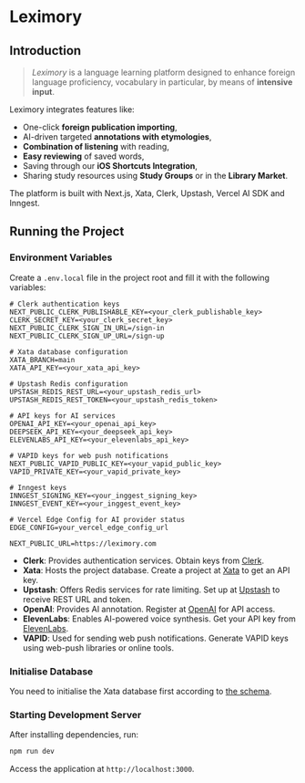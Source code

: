 # Leximory

## Introduction

> *Leximory* is a language learning platform designed to enhance foreign language proficiency, vocabulary in particular, by means of **intensive input**. 

Leximory integrates features like:

- One-click **foreign publication importing**,
- AI-driven targeted **annotations with etymologies**, 
- **Combination of listening** with reading, 
- **Easy reviewing** of saved words,
- Saving through our **iOS Shortcuts Integration**,
- Sharing study resources using **Study Groups** or in the **Library Market**.

The platform is built with Next.js, Xata, Clerk, Upstash, Vercel AI SDK and Inngest.

## Running the Project

### Environment Variables

Create a `.env.local` file in the project root and fill it with the following variables:

```shell
# Clerk authentication keys
NEXT_PUBLIC_CLERK_PUBLISHABLE_KEY=<your_clerk_publishable_key>
CLERK_SECRET_KEY=<your_clerk_secret_key>
NEXT_PUBLIC_CLERK_SIGN_IN_URL=/sign-in
NEXT_PUBLIC_CLERK_SIGN_UP_URL=/sign-up

# Xata database configuration
XATA_BRANCH=main
XATA_API_KEY=<your_xata_api_key>

# Upstash Redis configuration
UPSTASH_REDIS_REST_URL=<your_upstash_redis_url>
UPSTASH_REDIS_REST_TOKEN=<your_upstash_redis_token>

# API keys for AI services
OPENAI_API_KEY=<your_openai_api_key>
DEEPSEEK_API_KEY=<your_deepseek_api_key>
ELEVENLABS_API_KEY=<your_elevenlabs_api_key>

# VAPID keys for web push notifications
NEXT_PUBLIC_VAPID_PUBLIC_KEY=<your_vapid_public_key>
VAPID_PRIVATE_KEY=<your_vapid_private_key>

# Inngest keys
INNGEST_SIGNING_KEY=<your_inggest_signing_key>
INNGEST_EVENT_KEY=<your_inggest_event_key>

# Vercel Edge Config for AI provider status
EDGE_CONFIG=your_vercel_edge_config_url

NEXT_PUBLIC_URL=https://leximory.com
```

- **Clerk**: Provides authentication services. Obtain keys from [Clerk](https://clerk.dev/).
- **Xata**: Hosts the project database. Create a project at [Xata](https://xata.io/) to get an API key.
- **Upstash**: Offers Redis services for rate limiting. Set up at [Upstash](https://upstash.com/) to receive REST URL and token.
- **OpenAI**: Provides AI annotation. Register at [OpenAI](https://openai.com/) for API access.
- **ElevenLabs**: Enables AI-powered voice synthesis. Get your API key from [ElevenLabs](https://elevenlabs.io/).
- **VAPID**: Used for sending web push notifications. Generate VAPID keys using web-push libraries or online tools.

### Initialise Database

You need to initialise the Xata database first according to [the schema](./server/client/xata.ts).

### Starting Development Server

After installing dependencies, run:

```bash
npm run dev
```

Access the application at `http://localhost:3000`.
